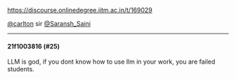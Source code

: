 https://discourse.onlinedegree.iitm.ac.in/t/169029

<a class="mention" href="/u/carlton">@carlton</a>  sir <a class="mention" href="/u/saransh_saini">@Saransh_Saini</a></p><hr>

<h4>21f1003816 (#25)</h4>
<p>LLM is god, if you dont know how to use llm in your work, you are failed students.